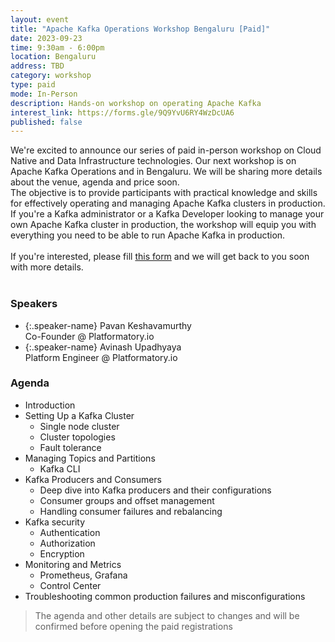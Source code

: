 ```yaml
---
layout: event
title: "Apache Kafka Operations Workshop Bengaluru [Paid]"
date: 2023-09-23
time: 9:30am - 6:00pm
location: Bengaluru
address: TBD
category: workshop
type: paid
mode: In-Person
description: Hands-on workshop on operating Apache Kafka
interest_link: https://forms.gle/9Q9YvU6RY4WzDcUA6
published: false
---
```


<div class="about">
We're excited to announce our series of paid in-person workshop on Cloud Native and Data Infrastructure technologies. Our next workshop is on Apache Kafka Operations and in Bengaluru. We will be sharing more details about the venue, agenda and price soon.
<br>The objective is to provide participants with practical knowledge and skills for effectively operating and managing Apache Kafka clusters in production. If you're a Kafka administrator or a Kafka Developer looking to manage your own Apache Kafka cluster in production, the workshop will equip you with everything you need to be able to run Apache Kafka in production.
<br><br>
If you're interested, please fill <a href="https://forms.gle/9Q9YvU6RY4WzDcUA6" target="_blank">this form</a> and we will get back to you soon with more details.
<br><br>
</div>

### Speakers

- {:.speaker-name} Pavan Keshavamurthy <br> <span class="speaker-description">Co-Founder @ Platformatory.io</span>
- {:.speaker-name} Avinash Upadhyaya <br> <span class="speaker-description">Platform Engineer @ Platformatory.io</span>

### Agenda

- Introduction
- Setting Up a Kafka Cluster
    - Single node cluster
    - Cluster topologies
    - Fault tolerance
- Managing Topics and Partitions
    - Kafka CLI
- Kafka Producers and Consumers
    - Deep dive into Kafka producers and their configurations
    - Consumer groups and offset management
    - Handling consumer failures and rebalancing
- Kafka security
    - Authentication
    - Authorization
    - Encryption
- Monitoring and Metrics
    - Prometheus, Grafana
    - Control Center
- Troubleshooting common production failures and misconfigurations

> The agenda and other details are subject to changes and will be confirmed before opening the paid registrations


